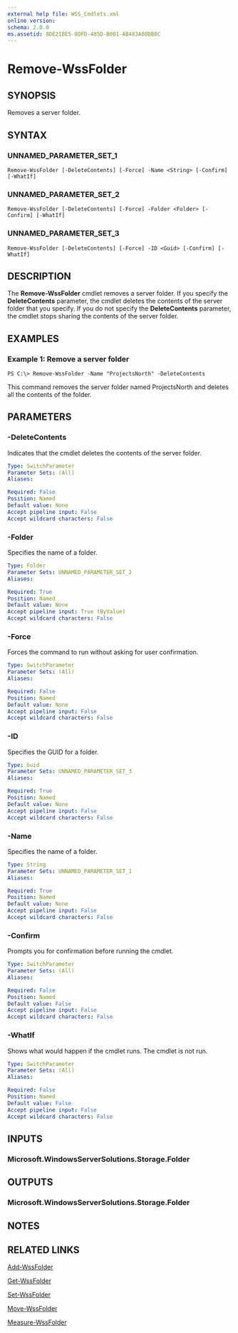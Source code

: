 ```yaml
---
external help file: WSS_Cmdlets.xml
online version: 
schema: 2.0.0
ms.assetid: 8DE21BE5-0DFD-485D-B001-AB483A80DB8C
---
```


# Remove-WssFolder

## SYNOPSIS
Removes a server folder.

## SYNTAX

### UNNAMED_PARAMETER_SET_1
```
Remove-WssFolder [-DeleteContents] [-Force] -Name <String> [-Confirm] [-WhatIf]
```

### UNNAMED_PARAMETER_SET_2
```
Remove-WssFolder [-DeleteContents] [-Force] -Folder <Folder> [-Confirm] [-WhatIf]
```

### UNNAMED_PARAMETER_SET_3
```
Remove-WssFolder [-DeleteContents] [-Force] -ID <Guid> [-Confirm] [-WhatIf]
```

## DESCRIPTION
The **Remove-WssFolder** cmdlet removes a server folder.
If you specify the **DeleteContents** parameter, the cmdlet deletes the contents of the server folder that you specify.
If you do not specify the **DeleteContents** parameter, the cmdlet stops sharing the contents of the server folder.

## EXAMPLES

### Example 1: Remove a server folder
```
PS C:\> Remove-WssFolder -Name "ProjectsNorth" -DeleteContents
```

This command removes the server folder named ProjectsNorth and deletes all the contents of the folder.

## PARAMETERS

### -DeleteContents
Indicates that the cmdlet deletes the contents of the server folder.

```yaml
Type: SwitchParameter
Parameter Sets: (All)
Aliases: 

Required: False
Position: Named
Default value: None
Accept pipeline input: False
Accept wildcard characters: False
```

### -Folder
Specifies the name of a folder.

```yaml
Type: Folder
Parameter Sets: UNNAMED_PARAMETER_SET_2
Aliases: 

Required: True
Position: Named
Default value: None
Accept pipeline input: True (ByValue)
Accept wildcard characters: False
```

### -Force
Forces the command to run without asking for user confirmation.

```yaml
Type: SwitchParameter
Parameter Sets: (All)
Aliases: 

Required: False
Position: Named
Default value: None
Accept pipeline input: False
Accept wildcard characters: False
```

### -ID
Specifies the GUID for a folder.

```yaml
Type: Guid
Parameter Sets: UNNAMED_PARAMETER_SET_3
Aliases: 

Required: True
Position: Named
Default value: None
Accept pipeline input: False
Accept wildcard characters: False
```

### -Name
Specifies the name of a folder.

```yaml
Type: String
Parameter Sets: UNNAMED_PARAMETER_SET_1
Aliases: 

Required: True
Position: Named
Default value: None
Accept pipeline input: False
Accept wildcard characters: False
```

### -Confirm
Prompts you for confirmation before running the cmdlet.

```yaml
Type: SwitchParameter
Parameter Sets: (All)
Aliases: 

Required: False
Position: Named
Default value: False
Accept pipeline input: False
Accept wildcard characters: False
```

### -WhatIf
Shows what would happen if the cmdlet runs.
The cmdlet is not run.

```yaml
Type: SwitchParameter
Parameter Sets: (All)
Aliases: 

Required: False
Position: Named
Default value: False
Accept pipeline input: False
Accept wildcard characters: False
```

## INPUTS

### Microsoft.WindowsServerSolutions.Storage.Folder

## OUTPUTS

### Microsoft.WindowsServerSolutions.Storage.Folder

## NOTES

## RELATED LINKS

[Add-WssFolder](./Add-WssFolder.md)

[Get-WssFolder](./Get-WssFolder.md)

[Set-WssFolder](./Set-WssFolder.md)

[Move-WssFolder](./Move-WssFolder.md)

[Measure-WssFolder](./Measure-WssFolder.md)

